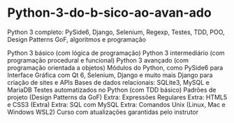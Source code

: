 # Python-3-do-b-sico-ao-avan-ado
Python 3 completo: PySide6, Django, Selenium, Regexp, Testes, TDD, POO, Design Patterns GoF, algoritmos e programação

Python 3 básico (com lógica de programação)
Python 3 intermediário (com programação procedural e funcional)
Python 3 avançado (com programação orientada a objetos)
Módulos do Python, como PySide6 para Interface Gráfica com Qt 6, Selenium, Django e muito mais
Django para criação de sites e APIs
Bases de dados relacionais: SQLite3, MySQL e MariaDB
Testes automatizados no Python (com TDD básico)
Padrões de projeto (Design Patterns da GoF)
Extra: Expressões Regulares
Extra: HTML5 e CSS3 (Extra)
Extra: SQL com MySQL
Extra: Comandos Unix (Linux, Mac e Windows WSL2)
Curso com atualizações garantidas pelo instrutor
